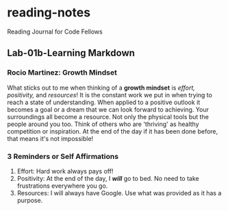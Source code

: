 # reading-notes
Reading Journal for Code Fellows


## Lab-01b-Learning Markdown

### **Rocio Martinez: Growth Mindset**

What sticks out to me when thinking of a **growth mindset** is 
*effort, positivity,* and *resources*!
It is the constant work we put in when trying to reach a state of  understanding. When applied to a positive outlook it becomes a goal or a dream that we can look forward to achieving. Your surroundings all become a resource. Not only the physical tools but the people around you too. Think of others who are 'thriving' as healthy competition or inspiration. At the end of the day if it has been done before, that means it's not impossible! 

### 3 Reminders or Self Affirmations

1. Effort: Hard work always pays off!
2. Positivity: At the end of the day, I ***will*** go to bed. No need to take frustrations everywhere you go.
3. Resources: I will always have Google. Use what was provided as it has a purpose.
